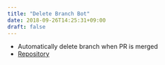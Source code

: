 ```yaml
---
title: "Delete Branch Bot"
date: 2018-09-26T14:25:31+09:00
draft: false
---
```


- Automatically delete branch when PR is merged
- [Repository](https://github.com/chaspy/delete-branch-bot)
